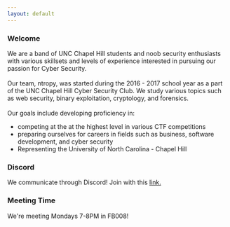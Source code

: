 ```yaml
---
layout: default
---
```

### Welcome 
<div class="home">
We are a band of UNC Chapel Hill students and noob security enthusiasts with various skillsets and levels of experience interested in pursuing our passion for Cyber Security. 
<br>
<br>
Our team, ntropy, was started during the 2016 - 2017 school year as a part of the UNC Chapel Hill Cyber Security Club. We study various topics such as web security, binary exploitation, cryptology, and forensics. 
<br>
<br>
Our goals include developing proficiency in:
<ul>
<li> competing at the at the highest level in various CTF competitions  </li>
<li> preparing ourselves for careers in fields such as business, software development, and cyber security   </li>
<li> Representing the University of North Carolina - Chapel Hill  </li>
</ul>

<h3> Discord </h3>
We communicate through Discord! Join with this <a href="https://discord.gg/YjfgCz796g">link.</a>
<h3> Meeting Time </h3>
We're meeting Mondays 7-8PM in FB008!
</div>
